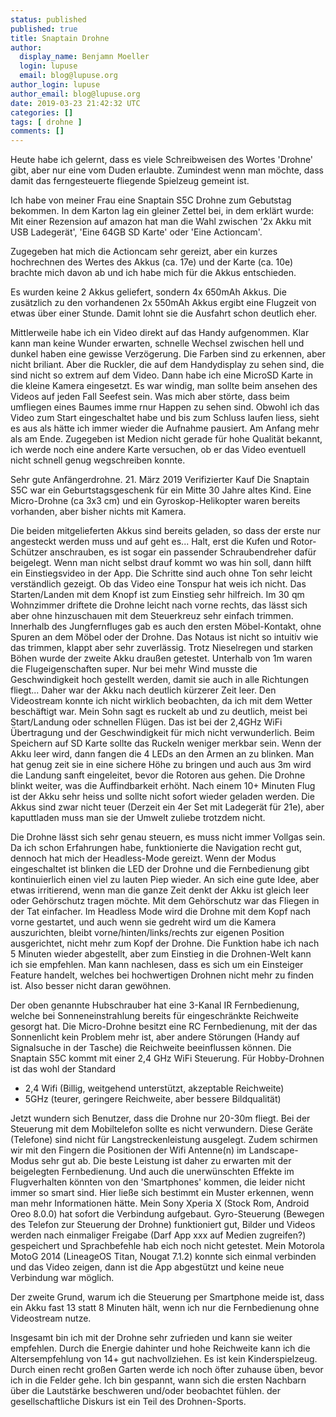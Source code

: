 ```yaml
---
status: published
published: true
title: Snaptain Drohne
author:
  display_name: Benjamn Moeller
  login: lupuse
  email: blog@lupuse.org
author_login: lupuse
author_email: blog@lupuse.org
date: 2019-03-23 21:42:32 UTC
categories: []
tags: [ drohne ]
comments: []
---
```


Heute habe ich gelernt, dass es viele Schreibweisen des Wortes 'Drohne' gibt, aber nur eine vom Duden erlaubte. Zumindest wenn man möchte, dass damit das ferngesteuerte fliegende Spielzeug gemeint ist.

Ich habe von meiner Frau eine Snaptain S5C Drohne zum Gebutstag bekommen. In dem Karton lag ein gleiner Zettel bei, in dem erklärt wurde: Mit einer Rezension auf amazon hat man die Wahl zwischen '2x Akku mit USB Ladegerät', 'Eine 64GB SD Karte' oder 'Eine Actioncam'.

Zugegeben hat mich die Actioncam sehr gereizt, aber ein kurzes hochrechnen des Wertes des Akkus (ca. 17e) und der Karte (ca. 10e) brachte mich davon ab und ich habe mich für die Akkus entschieden.

Es wurden keine 2 Akkus geliefert, sondern 4x 650mAh Akkus. Die zusätzlich zu den vorhandenen 2x 550mAh Akkus ergibt eine Flugzeit von etwas über einer Stunde. Damit lohnt sie die Ausfahrt schon deutlich eher.

Mittlerweile habe ich ein Video direkt auf das Handy aufgenommen. Klar kann man keine Wunder erwarten, schnelle Wechsel zwischen hell und dunkel haben eine gewisse Verzögerung. Die Farben sind zu erkennen, aber nicht briliant. Aber die Ruckler, die auf dem Handydisplay zu sehen sind, die sind nicht so extrem auf dem Video.
Dann habe ich eine MicroSD Karte in die kleine Kamera eingesetzt. Es war windig, man sollte beim ansehen des Videos auf jeden Fall Seefest sein.
Was mich aber störte, dass beim umfliegen eines Baumes imme rnur Happen zu sehen sind. Obwohl ich das Video zum Start eingeschaltet habe und bis zum Schluss laufen liess, sieht es aus als hätte ich immer wieder die Aufnahme pausiert. Am Anfang mehr als am Ende. Zugegeben ist Medion nicht gerade für hohe Qualität bekannt, ich werde noch eine andere Karte versuchen, ob er das Video eventuell nicht schnell genug wegschreiben konnte.



Sehr gute Anfängerdrohne.
21. März 2019
Verifizierter Kauf
Die Snaptain S5C war ein Geburtstagsgeschenk für ein Mitte 30 Jahre altes Kind. Eine Micro-Drohne (ca 3x3 cm) und ein Gyroskop-Helikopter waren bereits vorhanden, aber bisher nichts mit Kamera.

Die beiden mitgelieferten Akkus sind bereits geladen, so dass der erste nur angesteckt werden muss und auf geht es... Halt, erst die Kufen und Rotor-Schützer anschrauben, es ist sogar ein passender Schraubendreher dafür beigelegt. Wenn man nicht selbst drauf kommt wo was hin soll, dann hilft ein Einstiegsvideo in der App. Die Schritte sind auch ohne Ton sehr leicht verständlich gezeigt. Ob das Video eine Tonspur hat weis ich nicht.
Das Starten/Landen mit dem Knopf ist zum Einstieg sehr hilfreich. Im 30 qm Wohnzimmer driftete die Drohne leicht nach vorne rechts, das lässt sich aber ohne hinzuschauen mit dem Steuerkreuz sehr einfach trimmen. Innerhalb des Jungfernfluges gab es auch den ersten Möbel-Kontakt, ohne Spuren an dem Möbel oder der Drohne. Das Notaus ist nicht so intuitiv wie das trimmen, klappt aber sehr zuverlässig.
Trotz Nieselregen und starken Böhen wurde der zweite Akku draußen getestet. Unterhalb von 1m waren die Flugeigenschaften super. Nur bei mehr Wind musste die Geschwindigkeit hoch gestellt werden, damit sie auch in alle Richtungen fliegt... Daher war der Akku nach deutlich kürzerer Zeit leer.
Den Videostream konnte ich nicht wirklich beobachten, da ich mit dem Wetter beschäftigt war. Mein Sohn sagt es ruckelt ab und zu deutlich, meist bei Start/Landung oder schnellen Flügen. Das ist bei der 2,4GHz WiFi Übertragung und der Geschwindigkeit für mich nicht verwunderlich. Beim Speichern auf SD Karte sollte das Ruckeln weniger merkbar sein.
Wenn der Akku leer wird, dann fangen die 4 LEDs an den Armen an zu blinken. Man hat genug zeit sie in eine sichere Höhe zu bringen und auch aus 3m wird die Landung sanft eingeleitet, bevor die Rotoren aus gehen. Die Drohne blinkt weiter, was die Auffindbarkeit erhöht. Nach einem 10+ Minuten Flug ist der Akku sehr heiss und sollte nicht sofort wieder geladen werden. Die Akkus sind zwar nicht teuer (Derzeit ein 4er Set mit Ladegerät für 21e), aber kaputtladen muss man sie der Umwelt zuliebe trotzdem nicht.

Die Drohne lässt sich sehr genau steuern, es muss nicht immer Vollgas sein. Da ich schon Erfahrungen habe, funktionierte die Navigation recht gut, dennoch hat mich der Headless-Mode gereizt. Wenn der Modus eingeschaltet ist blinken die LED der Drohne und die Fernbedienung gibt kontinuierlich einen viel zu lauten Piep wieder. An sich eine gute Idee, aber etwas irritierend, wenn man die ganze Zeit denkt der Akku ist gleich leer oder Gehörschutz tragen möchte.
Mit dem Gehörschutz war das Fliegen in der Tat einfacher. Im Headless Mode wird die Drohne mit dem Kopf nach vorne gestartet, und auch wenn sie gedreht wird um die Kamera auszurichten, bleibt vorne/hinten/links/rechts zur eigenen Position ausgerichtet, nicht mehr zum Kopf der Drohne. Die Funktion habe ich nach 5 Minuten wieder abgestellt, aber zum Einstieg in die Drohnen-Welt kann ich sie empfehlen. Man kann nachlesen, dass es sich um ein Einsteiger Feature handelt, welches bei hochwertigen Drohnen nicht mehr zu finden ist. Also besser nicht daran gewöhnen.

Der oben genannte Hubschrauber hat eine 3-Kanal IR Fernbedienung, welche bei Sonneneinstrahlung bereits für eingeschränkte Reichweite gesorgt hat. Die Micro-Drohne besitzt eine RC Fernbedienung, mit der das Sonnenlicht kein Problem mehr ist, aber andere Störungen (Handy auf Signalsuche in der Tasche) die Reichweite beeinflussen können.
Die Snaptain S5C kommt mit einer 2,4 GHz WiFi Steuerung. Für Hobby-Drohnen ist das wohl der Standard
- 2,4 Wifi (Billig, weitgehend unterstützt, akzeptable Reichweite)
- 5GHz (teurer, geringere Reichweite, aber bessere Bildqualität)

Jetzt wundern sich Benutzer, dass die Drohne nur 20-30m fliegt. Bei der Steuerung mit dem Mobiltelefon sollte es nicht verwundern. Diese Geräte (Telefone) sind nicht für Langstreckenleistung ausgelegt. Zudem schirmen wir mit den Fingern die Positionen der Wifi Antenne(n) im Landscape-Modus sehr gut ab. Die beste Leistung ist daher zu erwarten mit der beigelegten Fernbedienung.
Und auch die unerwünschten Effekte im Flugverhalten könnten von den 'Smartphones' kommen, die leider nicht immer so smart sind. Hier ließe sich bestimmt ein Muster erkennen, wenn man mehr Informationen hätte.
Mein Sony Xperia X (Stock Rom, Android Oreo 8.0.0) hat sofort die Verbindung aufgebaut. Gyro-Steuerung (Bewegen des Telefon zur Steuerung der Drohne) funktioniert gut, Bilder und Videos werden nach einmaliger Freigabe (Darf App xxx auf Medien zugreifen?) gespeichert und Sprachbefehle hab eich noch nicht getestet.
Mein Motorola MotoG 2014 (LineageOS Titan, Nougat 7.1.2) konnte sich einmal verbinden und das Video zeigen, dann ist die App abgestützt und keine neue Verbindung war möglich.

Der zweite Grund, warum ich die Steuerung per Smartphone meide ist, dass ein Akku fast 13 statt 8 Minuten hält, wenn ich nur die Fernbedienung ohne Videostream nutze.

Insgesamt bin ich mit der Drohne sehr zufrieden und kann sie weiter empfehlen. Durch die Energie dahinter und hohe Reichweite kann ich die Altersempfehlung von 14+ gut nachvollziehen. Es ist kein Kinderspielzeug.
Durch einen recht großen Garten werde ich noch öfter zuhause üben, bevor ich in die Felder gehe. Ich bin gespannt, wann sich die ersten Nachbarn über die Lautstärke beschweren und/oder beobachtet fühlen. der gesellschaftliche Diskurs ist ein Teil des Drohnen-Sports. 

